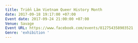 ```yaml
---
title: Triển Lãm Vietnam Queer History Month
date: 2017-09-18 19:17:00 +07:00
Event date: 2017-09-24 21:00:00 +07:00
Venue: Savage
Event URL: https://www.facebook.com/events/812754358903521
Genre: 'exhibition '
---
```


